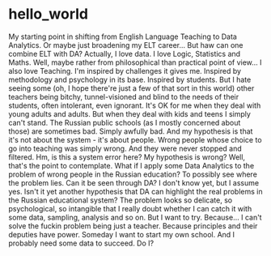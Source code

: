# hello_world
My starting point in shifting from English Language Teaching to Data Analytics.
Or maybe just broadening my ELT career...
But haw can one combine ELT with DA?
Actually, I love data. I love Logic, Statistics and Maths. Well, maybe rather from philosophical than practical point of view...
I also love Teaching. I'm inspired by challenges it gives me. Inspired by methodology and psychology in its base. Inspired by students.
But I hate seeing some (oh, I hope there're just a few of that sort in this world) other teachers being bitchy, tunnel-visioned and blind to the needs of their students, often intolerant, even ignorant. It's OK for me when they deal with young adults and adults. But when they deal with kids and teens I simply can't stand. 
The Russian public schools (as I mostly concerned about those) are sometimes bad. Simply awfully bad. 
And my hypothesis is that it's not about the system - it's about people. Wrong people whose choice to go into teaching was simply wrong. And they were never stopped and filtered. 
Hm, is this a system error here? My hypothesis is wrong? Well, that's the point to contemplate.
What if I apply some Data Analytics to the problem of wrong people in the Russian education? To possibly see where the problem lies. Can it be seen through DA?
I don't know yet, but I assume yes. Isn't it yet another hypothesis that DA can highlight the real problems in the Russian educational system?
The problem looks so delicate, so psychological, so intangible that I really doubt whether I can catch it with some data, sampling, analysis and so on.
But I want to try. Because... I can't solve the fuckin problem being just a teacher. Because principles and their deputies have power.
Someday I want to start my own school. And I probably need some data to succeed. Do I?

